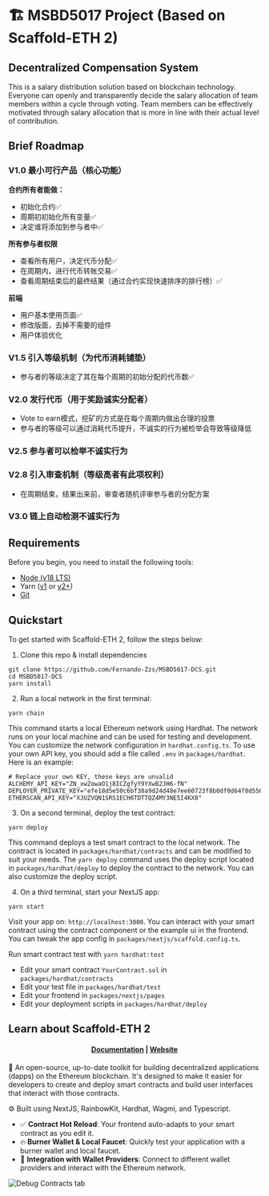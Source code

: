 # 🏗 MSBD5017 Project (Based on Scaffold-ETH 2)

## Decentralized Compensation System

This is a salary distribution solution based on blockchain technology. Everyone can openly and transparently decide the salary allocation of team members within a cycle through voting. Team members can be effectively motivated through salary allocation that is more in line with their actual level of contribution.

## Brief Roadmap
### V1.0 最小可行产品（核心功能）

**合约所有者能做：**
* 初始化合约✅
* 周期初初始化所有变量✅
* 决定谁将添加到参与者中✅

**所有参与者权限**
* 查看所有用户，决定代币分配✅
* 在周期内，进行代币转账交易✅
* 查看周期结束后的最终结果（通过合约实现快速排序的排行榜）✅

**前端**
* 用户基本使用页面✅
* 修改版面，去掉不需要的组件
* 用户体验优化

### V1.5 引入等级机制（为代币消耗铺垫）
* 参与者的等级决定了其在每个周期的初始分配的代币数✅

### V2.0 发行代币（用于奖励诚实分配者）
* Vote to earn模式，挖矿的方式是在每个周期内做出合理的投票
* 参与者的等级可以通过消耗代币提升，不诚实的行为被检举会导致等级降低

### V2.5 参与者可以检举不诚实行为

### V2.8 引入审查机制（等级高者有此项权利）
* 在周期结束，结果出来前，审查者随机评审参与者的分配方案

### V3.0 链上自动检测不诚实行为

## Requirements

Before you begin, you need to install the following tools:

- [Node (v18 LTS)](https://nodejs.org/en/download/)
- Yarn ([v1](https://classic.yarnpkg.com/en/docs/install/) or [v2+](https://yarnpkg.com/getting-started/install))
- [Git](https://git-scm.com/downloads)

## Quickstart

To get started with Scaffold-ETH 2, follow the steps below:

1. Clone this repo & install dependencies

```
git clone https://github.com/Fernando-Zzs/MSBD5017-DCS.git
cd MSBD5017-DCS
yarn install
```

2. Run a local network in the first terminal:

```
yarn chain
```

This command starts a local Ethereum network using Hardhat. The network runs on your local machine and can be used for testing and development. You can customize the network configuration in `hardhat.config.ts`. To use your own API key, you should add a file called `.env` in `packages/hardhat`. Here is an example:

```
# Replace your own KEY, these keys are unvalid
ALCHEMY_API_KEY="ZN_xwZowaO1j8ICZgfyY9YXwB2JH6-fN"
DEPLOYER_PRIVATE_KEY="efe18d5e50c6bf38a9d24d48e7ee60723f8b0df0d64f0d5560988bd80ba96890"
ETHERSCAN_API_KEY="XJUZVQN1SRS1ECH6TDTTQZ4MY3NE5I4KX8"
```

3. On a second terminal, deploy the test contract:

```
yarn deploy
```

This command deploys a test smart contract to the local network. The contract is located in `packages/hardhat/contracts` and can be modified to suit your needs. The `yarn deploy` command uses the deploy script located in `packages/hardhat/deploy` to deploy the contract to the network. You can also customize the deploy script.

4. On a third terminal, start your NextJS app:

```
yarn start
```

Visit your app on: `http://localhost:3000`. You can interact with your smart contract using the contract component or the example ui in the frontend. You can tweak the app config in `packages/nextjs/scaffold.config.ts`.

Run smart contract test with `yarn hardhat:test`

- Edit your smart contract `YourContract.sol` in `packages/hardhat/contracts`
- Edit your test file in `packages/hardhat/test`
- Edit your frontend in `packages/nextjs/pages`
- Edit your deployment scripts in `packages/hardhat/deploy`

## Learn about Scaffold-ETH 2
<h4 align="center">
  <a href="https://docs.scaffoldeth.io">Documentation</a> |
  <a href="https://scaffoldeth.io">Website</a>
</h4>

🧪 An open-source, up-to-date toolkit for building decentralized applications (dapps) on the Ethereum blockchain. It's designed to make it easier for developers to create and deploy smart contracts and build user interfaces that interact with those contracts.

⚙️ Built using NextJS, RainbowKit, Hardhat, Wagmi, and Typescript.

- ✅ **Contract Hot Reload**: Your frontend auto-adapts to your smart contract as you edit it.
- 🔥 **Burner Wallet & Local Faucet**: Quickly test your application with a burner wallet and local faucet.
- 🔐 **Integration with Wallet Providers**: Connect to different wallet providers and interact with the Ethereum network.

![Debug Contracts tab](https://github.com/scaffold-eth/scaffold-eth-2/assets/55535804/1171422a-0ce4-4203-bcd4-d2d1941d198b)